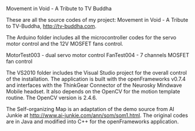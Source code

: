 
Movement in Void - A Tribute to TV Buddha

These are all the source codes of my project: Movement in Void - A Tribute to TV-Buddha, http://tv-buddha.com.

The Arduino folder includes all the microcontroller codes for the servo motor control and the 12V MOSFET fans control.

MotorTest003 - dual servo motor control
FanTest004 - 7 channels MOSFET fan control


The VS2010 folder includes the Visual Studio project for the overall control of the installation. The application is built with the openFrameworks v0.7.4 and interfaces with the ThinkGear Connector of the Neurosky Mindwave Mobile headset. It also depends on the OpenCV for the motion template routine. The OpenCV version is 2.4.6.

The Self-organizing Map is an adaptation of the demo source from AI Junkie at http://www.ai-junkie.com/ann/som/som1.html. The original codes are in Java and modified into C++ for the openFrameworks application.






